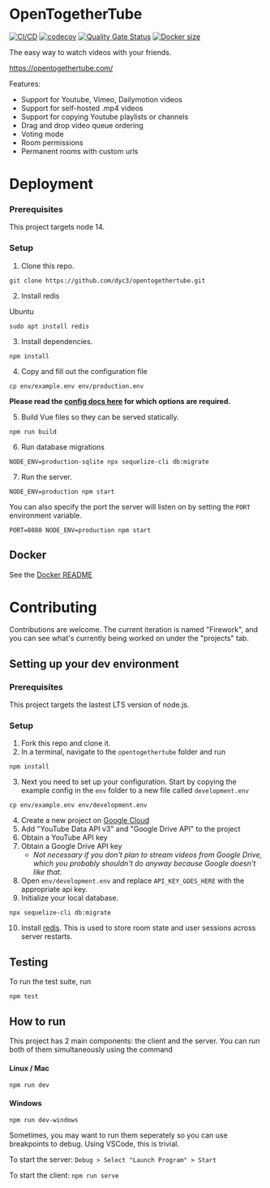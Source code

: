 # OpenTogetherTube

[![CI/CD](https://github.com/dyc3/opentogethertube/actions/workflows/main.yml/badge.svg)](https://github.com/dyc3/opentogethertube/actions/workflows/main.yml)
[![codecov](https://codecov.io/gh/dyc3/opentogethertube/branch/master/graph/badge.svg)](https://codecov.io/gh/dyc3/opentogethertube)
[![Quality Gate Status](https://sonarcloud.io/api/project_badges/measure?project=dyc3_opentogethertube&metric=alert_status)](https://sonarcloud.io/dashboard?id=dyc3_opentogethertube)
[![Docker size](https://img.shields.io/docker/image-size/dyc3/opentogethertube)](https://hub.docker.com/r/dyc3/opentogethertube)

The easy way to watch videos with your friends.

https://opentogethertube.com/

Features:
 - Support for Youtube, Vimeo, Dailymotion videos
 - Support for self-hosted .mp4 videos
 - Support for copying Youtube playlists or channels
 - Drag and drop video queue ordering
 - Voting mode
 - Room permissions
 - Permanent rooms with custom urls

# Deployment

### Prerequisites

This project targets node 14.

### Setup

1. Clone this repo.
```
git clone https://github.com/dyc3/opentogethertube.git
```

2. Install redis

Ubuntu
```
sudo apt install redis
```

3. Install dependencies.
```
npm install
```

4. Copy and fill out the configuration file
```
cp env/example.env env/production.env
```

**Please read the [config docs here](docs/config.md) for which options are required.**

5. Build Vue files so they can be served statically.
```
npm run build
```

6. Run database migrations
```
NODE_ENV=production-sqlite npx sequelize-cli db:migrate
```

7. Run the server.
```
NODE_ENV=production npm start
```

You can also specify the port the server will listen on by setting the
`PORT` environment variable.

```
PORT=8080 NODE_ENV=production npm start
```

## Docker

See the [Docker README](docker/README.md)

# Contributing

Contributions are welcome. The current iteration is named "Firework", and you can
see what's currently being worked on under the "projects" tab.

## Setting up your dev environment

### Prerequisites

This project targets the lastest LTS version of node.js.

### Setup

1. Fork this repo and clone it.
2. In a terminal, navigate to the `opentogethertube` folder and run
```
npm install
```
3. Next you need to set up your configuration. Start by copying the example
config in the `env` folder to a new file called `development.env`
```
cp env/example.env env/development.env
```
4. Create a new project on [Google Cloud](https://console.cloud.google.com)
5. Add "YouTube Data API v3" and "Google Drive API" to the project
6. Obtain a YouTube API key
7. Obtain a Google Drive API key
	- _Not necessary if you don't plan to stream videos from Google Drive, which you probably shouldn't do anyway because Google doesn't like that._
8. Open `env/development.env` and replace `API_KEY_GOES_HERE` with the appropriate api key.
9. Initialize your local database.
```
npx sequelize-cli db:migrate
```
10. Install [redis](https://redis.io). This is used to store room state and user sessions across server restarts.

## Testing

To run the test suite, run
```
npm test
```

## How to run

This project has 2 main components: the client and the server. You can run
both of them simultaneously using the command
#### Linux / Mac
```
npm run dev
```
#### Windows
```
npm run dev-windows
```

Sometimes, you may want to run them seperately so you can use breakpoints to
debug. Using VSCode, this is trivial.

To start the server: `Debug > Select "Launch Program" > Start`

To start the client: `npm run serve`
